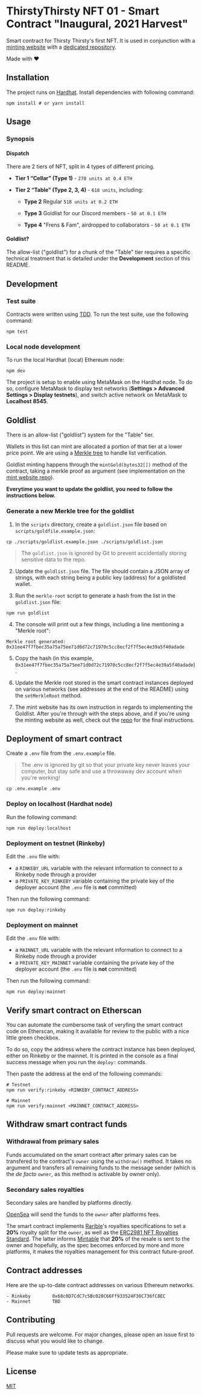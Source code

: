 # ThirstyThirsty NFT 01 - Smart Contract "Inaugural, 2021 Harvest"

Smart contract for Thirsty Thirsty's first NFT. It is used in conjunction with a [minting website](https://thirstythirsty-nft.herokuapp.com) with a [dedicated repository](https://github.com/ThirstyThirsty/ThirstyThirstySeason01Website).

Made with ❤️

## Installation

The project runs on [Hardhat](https://hardhat.org/). Install dependencies with following command:

```
npm install # or yarn install
```

## Usage

### Synopsis

#### Dispatch

There are 2 tiers of NFT, split in 4 types of different pricing.

- **Tier 1 “Cellar” (Type 1)** - `270 units at 0.4 ETH`

- **Tier 2 “Table”  (Type 2, 3, 4)** - `618 units`, including:

  - **Type 2** Regular `518 units at 0.2 ETH`

  - **Type 3** Goldlist for our Discord members - `50 at 0.1 ETH`

  - **Type 4** "Frens & Fam", airdropped to collaborators - `50 at 0.1 ETH`

#### Goldlist?

The allow-list ("goldlist") for a chunk of the "Table" tier requires a specific technical treatment that is detailed under the **Development** section of this README.

## Development

### Test suite

Contracts were written using [TDD](https://en.wikipedia.org/wiki/Test-driven_development). To run the test suite, use the following command:
```
npm test
```

### Local node development
To run the local Hardhat (local) Ethereum node:
```
npm dev
```

The project is setup to enable using MetaMask on the Hardhat node. To do so, configure MetaMask to display test networks (**Settings > Advanced Settings > Display testnets**), and switch active network on MetaMask to **Localhost 8545**.

## Goldlist

There is an allow-list ("goldlist") system for the "Table" tier.

Wallets in this list can mint are allocated a portion of that tier at a lower price point.
We are using a [Merkle tree](https://en.wikipedia.org/wiki/Merkle_tree) to handle list verification.

Goldlist minting happens through the `mintGold(bytes32[])` method of the contract, taking a merkle proof as argument (see implementation on the [mint website repo](https://github.com/ThirstyThirsty/ThirstyThirstySeason01Website)).

**Everytime you want to update the goldlist, you need to follow the instructions below.**

### Generate a new Merkle tree for the goldlist

1. In the `scripts` directory, create a `goldlist.json` file based on `scripts/goldfile.example.json`:

```
cp ./scripts/goldlist.example.json ./scripts/goldlist.json
```

> The `goldlist.json` is ignored by Git to prevent accidentally storing sensitive data to the repo.

2. Update the `goldlist.json` file. The file should contain a JSON array of strings, with each string being a public key (address) for a goldlisted wallet.

3. Run the `merkle-root` script to generate a hash from the list in the `goldlist.json` file:

```
npm run goldlist
```

4. The console will print out a few things, including a line mentioning a "Merkle root":

```
Merkle root generated: 0x31ee47f7fbec35a75a75ee71d0d72c71970c5cc8ecf2f7f5ec4e39a5f40adade
```

5. Copy the hash (in this example, `0x31ee47f7fbec35a75a75ee71d0d72c71970c5cc8ecf2f7f5ec4e39a5f40adade`).

6. Update the Merkle root stored in the smart contract instances deployed on various networks (see addresses at the end of the README) using the `setMerkleRoot` method.

7. The mint website has its own instruction in regards to implementing the Goldlist. After you're through with the steps above, and if you're using the minting website as well, check out the [repo](https://github.com/ThirstyThirsty/ThirstyThirstySeason01Website) for the final instructions.

## Deployment of smart contract

Create a `.env` file from the `.env.example` file.

> The .env is ignored by git so that your private key never leaves your computer, but stay safe and use a throwaway dev account when you're working!

```
cp .env.example .env
```

### Deploy on localhost (Hardhat node)

Run the following command:

```
npm run deploy:localhost
```

### Deployment on testnet (Rinkeby)

Edit the `.env` file with:

- a `RINKEBY_URL` variable with the relevant information to connect to a Rinkeby node through a provider
- a `PRIVATE_KEY_RINKEBY` variable containing the private key of the deployer account (the `.env` file is **not** committed)

Then run the following command:

```
npm run deploy:rinkeby
```

### Deployment on mainnet

Edit the `.env` file with:

- a `MAINNET_URL` variable with the relevant information to connect to a Rinkeby node through a provider
- a `PRIVATE_KEY_MAINNET` variable containing the private key of the deployer account (the `.env` file is **not** committed)

Then run the following command:

```
npm run deploy:mainnet
```

## Verify smart contract on Etherscan

You can automate the cumbersome task of veryfing the smart contract code on Etherscan, making it available for review to the public with a nice little green checkbox.

To do so, copy the address where the contract instance has been deployed, either on Rinkeby or the mainnet. It is printed in the console as a final success message when you run the `deploy:` commands.

Then paste the address at the end of the following commands:

```
# Testnet
npm run verify:rinkeby <RINKEBY_CONTRACT_ADDRESS>

# Mainnet
npm run verify:mainnet <MAINNET_CONTRACT_ADDRESS>
```

## Withdraw smart contract funds

### Withdrawal from primary sales

Funds accumulated on the smart contract after primary sales can be transfered to the contract's `owner` using the `withdraw()` method. It takes no argument and transfers all remaining funds to the message sender (which is the _de facto_ `owner`, as this method is activable by owner only).

### Secondary sales royalties

Secondary sales are handled by platforms directly.

[OpenSea](https://opensea.io/) will send the funds to the `owner` after platforms fees.

The smart contract implements [Rarible](https://rarible.com)'s royalties specifications to set a **20%** royalty split for the `owner`, as well as the [ERC2981 NFT Royalties Standard](https://eips.ethereum.org/EIPS/eip-2981). The latter informs [Mintable](https://mintable.app) that **20%** of the resale is sent to the owner and hopefully, as the spec becomes enforced by more and more platforms, it makes the royalties management for this contract future-proof.

## Contract addresses

Here are the up-to-date contract addresses on various Ethereum networks.

```
- Rinkeby        0x68c0D7CdC7c5Bc028C66Ff933524F30C736fC8EC
- Mainnet        TBD
```

## Contributing
Pull requests are welcome. For major changes, please open an issue first to discuss what you would like to change.

Please make sure to update tests as appropriate.

## License
[MIT](https://choosealicense.com/licenses/mit/)
